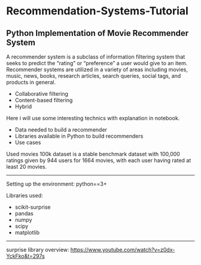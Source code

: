 # Recommendation-Systems-Tutorial
## Python Implementation of Movie Recommender System

A recommender system is a subclass of information filtering system that seeks to predict the “rating” or “preference” a user would give to an item. 
Recommender systems are utilized in a variety of areas including movies, music, news, books, research articles, search queries, social tags, and products in general.
* Collaborative filtering
* Content-based filtering
* Hybrid

Here i will use some interesting technics with explanation in notebook.
* Data needed to build a recommender
* Libraries available in Python to build recommenders
* Use cases 

Used movies 100k dataset is a stable benchmark dataset with 100,000 ratings given by 944 users for 1664 movies, with each user having rated at least 20 movies.

<hr>

Setting up the environment:
python==3+

Libraries used:

* scikit-surprise
* pandas
* numpy
* scipy
* matplotlib

<hr>

surprise library overview: https://www.youtube.com/watch?v=z0dx-YckFko&t=297s

